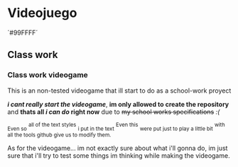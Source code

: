 # Videojuego
´#99FFFF´ 
## Class work

### Class work videogame

This is an non-tested videogame that ill start to do as a school-work proyect

***i cant really start the videogame***, **im only allowed to create the repository** and **thats all _i can do_ right now** due to ~~my school works specifications~~ *:(* 

<sub>Even so</sub> <sup>all of the text styles</sup> <sub>i put in the text</sub> <sup>Even this</sup> <sub>were put just to play a little bit</sub> <sup>with all the tools github give us to modify them.</sup>

As for the videogame... im not exactly sure about what i'll gonna do, im just sure that i'll try to test some things im thinking while making the videogame.

